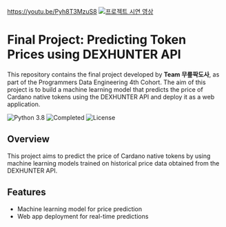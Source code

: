 https://youtu.be/Pyh8T3MzuS8
[![프로젝트 시연 영상](https://img.youtube.com/vi/Pyh8T3MzuS8/0.jpg)](https://www.youtube.com/watch?v=Pyh8T3MzuS8)


# Final Project: Predicting Token Prices using DEXHUNTER API

This repository contains the final project developed by **Team 무릎팍도사**, as part of the Programmers Data Engineering 4th Cohort. The aim of this project is to build a machine learning model that predicts the price of Cardano native tokens using the DEXHUNTER API and deploy it as a web application.

![Python 3.8](https://img.shields.io/badge/Python-3.8-blue)
![Completed](https://img.shields.io/badge/Status-Completed-green)
![License](https://img.shields.io/badge/License-All%20Rights%20Reserved-blue)

## Overview
This project aims to predict the price of Cardano native tokens by using machine learning models trained on historical price data obtained from the DEXHUNTER API.

## Features
- Machine learning model for price prediction
- Web app deployment for real-time predictions

